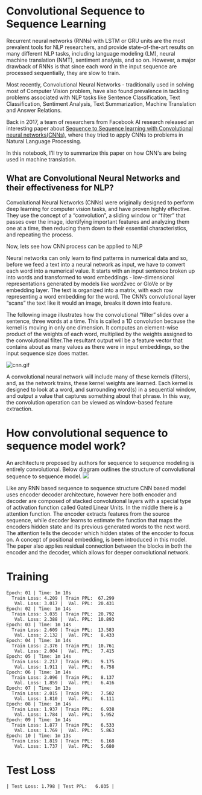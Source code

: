 # Convolutional Sequence to Sequence Learning


Recurrent neural networks (RNNs) with LSTM or GRU units are the most prevalent tools for NLP researchers, and provide state-of-the-art results on many different NLP tasks, including language modeling (LM), neural machine translation (NMT), sentiment analysis, and so on. However, a major drawback of RNNs is that since each word in the input sequence are processed sequentially, they are slow to train.

Most recently, Convolutional Neural Networks - traditionally used in solving most of Computer Vision problem, have also found prevalence in tackling problems associated with NLP tasks like Sentence Classification, Text Classification, Sentiment Analysis, Text Summarization, Machine Translation and Answer Relations.

Back in 2017, a team of researchers from Facebook AI research released an interesting paper about [Sequence to Sequence learning with Convolutional neural networks(CNNs)](https://arxiv.org/pdf/1705.03122.pdf), where they tried to apply CNNs to problems in Natural Language Processing. 

In this notebook, I’ll try to summarize this paper on how CNN's are being used in machine translation. 

## What are Convolutional Neural Networks and their effectiveness for NLP?

Convolutional Neural Networks (CNNs) were originally designed to perform deep learning for computer vision tasks, and have proven highly effective. They use the concept of a “convolution”, a sliding window or “filter” that passes over the image, identifying important features and analyzing them one at a time, then reducing them down to their essential characteristics, and repeating the process.

Now, lets see how CNN process can be applied to NLP

Neural networks can only learn to find patterns in numerical data and so, before we feed a text into a neural network as input, we have to convert each word into a numerical value. It starts with an input sentence broken up into words and transformed to word embeddings - low-dimensional representations generated by models like word2vec or GloVe or by embedding layer. The text is organized into a matrix, with each row representing a word embedding for the word. The CNN’s convolutional layer “scans” the text like it would an image, breaks it down into feature. 

The following image illustrates how the convolutional “filter” slides over a sentence, three words at a time. This is called a 1D convolution because the kernel is moving in only one dimension. It computes an element-wise product of the weights of each word, multiplied by the weights assigned to the convolutional filter.The resultant output will be a feature vector that contains about as many values as there were in input embeddings, so the input sequence size does matter. 

![cnn.gif](https://drive.google.com/uc?export=view&id=1iLdf5SfLiz-YtVejOIGET_pjR0mMEFSd)

A convolutional neural network will include many of these kernels (filters), and, as the network trains, these kernel weights are learned. Each kernel is designed to look at a word, and surrounding word(s) in a sequential window, and output a value that captures something about that phrase. In this way, the convolution operation can be viewed as window-based feature extraction.

# How convolutional sequence to sequence model work?

An architecture proposed by authors for sequence to sequence
modeling is entirely convolutional.
Below diagram outlines the structure of convolutional sequence to sequence model.
![](https://github.com/bentrevett/pytorch-seq2seq/raw/9479fcb532214ad26fd4bda9fcf081a05e1aaf4e/assets/convseq2seq0.png)

Like any RNN based sequence to sequence structure CNN based model uses encoder decoder architecture, however here both encoder and decoder are composed of stacked convolutional layers with a special type of activation function called Gated Linear Units. In the middle there is a attention function. The encoder extracts features from the source sequence, while decoder learns to estimate the function that maps the encoders hidden state and its previous generated words to the next word. The attention tells the decoder which hidden states of the encoder to focus on.
A concept of positional embedding, is been introduced in this model.  The paper also applies residual connection between the blocks in both the encoder and the decoder, which allows for deeper convolutional network.


# Training

    Epoch: 01 | Time: 1m 10s
      Train Loss: 4.209 | Train PPL:  67.299
       Val. Loss: 3.017 |  Val. PPL:  20.431
    Epoch: 02 | Time: 1m 14s
      Train Loss: 3.035 | Train PPL:  20.792
       Val. Loss: 2.388 |  Val. PPL:  10.893
    Epoch: 03 | Time: 1m 14s
      Train Loss: 2.609 | Train PPL:  13.583
       Val. Loss: 2.132 |  Val. PPL:   8.433
    Epoch: 04 | Time: 1m 14s
      Train Loss: 2.376 | Train PPL:  10.761
       Val. Loss: 2.004 |  Val. PPL:   7.415
    Epoch: 05 | Time: 1m 14s
      Train Loss: 2.217 | Train PPL:   9.175
       Val. Loss: 1.911 |  Val. PPL:   6.758
    Epoch: 06 | Time: 1m 14s
      Train Loss: 2.096 | Train PPL:   8.137
       Val. Loss: 1.859 |  Val. PPL:   6.416
    Epoch: 07 | Time: 1m 13s
      Train Loss: 2.015 | Train PPL:   7.502
       Val. Loss: 1.810 |  Val. PPL:   6.111
    Epoch: 08 | Time: 1m 14s
      Train Loss: 1.937 | Train PPL:   6.938
       Val. Loss: 1.784 |  Val. PPL:   5.952
    Epoch: 09 | Time: 1m 14s
      Train Loss: 1.877 | Train PPL:   6.533
       Val. Loss: 1.769 |  Val. PPL:   5.863
    Epoch: 10 | Time: 1m 13s
      Train Loss: 1.819 | Train PPL:   6.168
       Val. Loss: 1.737 |  Val. PPL:   5.680
       
 # Test Loss
 
    | Test Loss: 1.798 | Test PPL:   6.035 |
